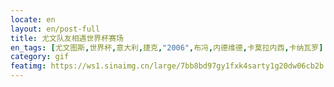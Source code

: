 ```yaml
---
locate: en
layout: en/post-full
title: 尤文队友相遇世界杯赛场
en_tags: [尤文图斯,世界杯,意大利,捷克,"2006",布冯,内德维德,卡莫拉内西,卡纳瓦罗]
category: gif
featimg: https://ws1.sinaimg.cn/large/7bb8bd97gy1fxk4sarty1g20dw06cb2b.gif
---
```

